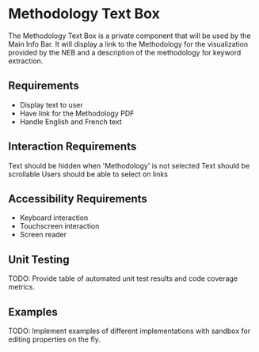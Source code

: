 # Methodology Text Box

The Methodology Text Box is a private component that will be used by the Main Info Bar. It will display
a link to the Methodology for the visualization provided by the NEB and a description of the
methodology for keyword extraction.

## Requirements

* Display text to user
* Have link for the Methodology PDF
* Handle English and French text

## Interaction Requirements

Text should be hidden when 'Methodology' is not selected
Text should be scrollable
Users should be able to select on links


## Accessibility Requirements

* Keyboard interaction
* Touchscreen interaction
* Screen reader

## Unit Testing

TODO: Provide table of automated unit test results and code coverage metrics.

## Examples

TODO: Implement examples of different implementations with sandbox for editing
properties on the fly.
